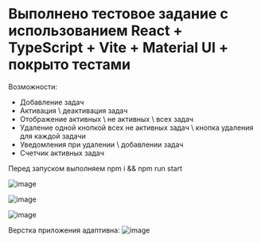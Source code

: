 # Выполнено тестовое задание с использованием React + TypeScript + Vite + Material UI + покрыто тестами

Возможности:
- Добавление задач
- Активация \ деактивация задач
- Отображение активных \ не активных \ всех задач
- Удаление одной кнопкой всех не активных задач \ кнопка удаления для каждой задачи
- Уведомления при удалении \ добавлении задач
- Счетчик активных задач

Перед запуском выполняем npm i && npm run start

![image](https://github.com/alexey114/test-todo_Mindbox/assets/25858872/f6fbdf7a-b938-43db-9f61-1a9d1a665e95)

![image](https://github.com/alexey114/test-todo_Mindbox/assets/25858872/ce66f81b-a64b-4826-ae05-1ec0d8d5e35d)

![image](https://github.com/alexey114/test-todo_Mindbox/assets/25858872/94ad034f-2287-4b06-916c-237670861249)

Верстка приложения адаптивна:
![image](https://github.com/alexey114/test-todo_Mindbox/assets/25858872/4324604e-3c53-4f7b-9689-83c84928d8d4)
